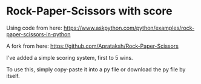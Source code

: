 # Rock-Paper-Scissors with score

Using code from here: https://www.askpython.com/python/examples/rock-paper-scissors-in-python

A fork from here: https://github.com/Aprataksh/Rock-Paper-Scissors

I've added a simple scoring system, first to 5 wins.

To use this, simply copy-paste it into a py file or download the py file by itself.
